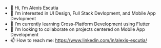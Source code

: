 - 👋 Hi, I’m Alexis Escutia
- 👀 I’m interested in UI Design, Full Stack Devlopment, and Mobile App Devlopment
- 🌱 I’m currently learning Cross-Platform Development using Flutter
- 💞️ I’m looking to collaborate on projects centered on Mobile App Development
- 📫 How to reach me: https://www.linkedin.com/in/alexis-escutia/

<!---
aescutia/aescutia is a ✨ special ✨ repository because its `README.md` (this file) appears on your GitHub profile.
You can click the Preview link to take a look at your changes.
--->
